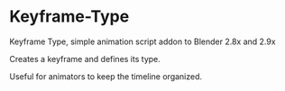 # Keyframe-Type

Keyframe Type, simple animation script addon to Blender 2.8x and 2.9x


Creates a keyframe and defines its type.

Useful for animators to keep the timeline organized.

